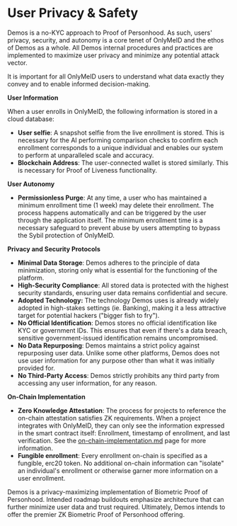 # User Privacy & Safety

Demos is a no-KYC approach to Proof of Personhood. As such, users' privacy, security, and autonomy is a core tenet of OnlyMeID and the ethos of Demos as a whole. All Demos internal procedures and practices are implemented to maximize user privacy and minimize any potential attack vector.

It is important for all OnlyMeID users to understand what data exactly they convey and to enable informed decision-making.

**User Information**

When a user enrolls in OnlyMeID, the following information is stored in a cloud database:

* **User selfie**: A snapshot selfie from the live enrollment is stored. This is necessary for the AI performing comparison checks to confirm each enrollment corresponds to a unique individual and enables our system to perform at unparalleled scale and accuracy.
* **Blockchain Address**: The user-connected wallet is stored similarly. This is necessary for Proof of Liveness functionality.

**User Autonomy**

* **Permissionless Purge**: At any time, a user who has maintained a minimum enrollment time (1 week) may delete their enrollment. The process happens automatically and can be triggered by the user through the application itself. The minimum enrollment time is a necessary safeguard to prevent abuse by users attempting to bypass the Sybil protection of OnlyMeID.

**Privacy and Security Protocols**

* **Minimal Data Storage**: Demos adheres to the principle of data minimization, storing only what is essential for the functioning of the platform.&#x20;
* **High-Security Compliance**: All stored data is protected with the highest security standards, ensuring user data remains confidential and secure.
* **Adopted Technology:** The technology Demos uses is already widely adopted in high-stakes settings (ie. Banking), making it a less attractive target for potential hackers ("bigger fish to fry").&#x20;
* **No Official Identification**: Demos stores no official identification like KYC or government IDs. This ensures that even if there's a data breach, sensitive government-issued identification remains uncompromised.&#x20;
* **No Data Repurposing**: Demos maintains a strict policy against repurposing user data. Unlike some other platforms, Demos does not use user information for any purpose other than what it was initially provided for.
* **No Third-Party Access**: Demos strictly prohibits any third party from accessing any user information, for any reason.

**On-Chain Implementation**

* **Zero Knowledge Attestation**: The process for projects to reference the on-chain attestation satisfies ZK requirements. When a project integrates with OnlyMeID, they can only see the information expressed in the smart contract itself: Enrollment, timestamp of enrollment, and last verification. See the [on-chain-implementation.md](technical-documentation/on-chain-implementation.md "mention") page for more information.
* **Fungible enrollment**: Every enrollment on-chain is specified as a fungible, erc20 token. No additional on-chain information can "isolate" an individual's enrollment or otherwise garner more information on a user enrollment.

Demos is a privacy-maximizing implementation of Biometric Proof of Personhood. Intended roadmap buildouts emphasize architecture that can further minimize user data and trust required. Ultimately, Demos intends to offer the premier ZK Biometric Proof of Personhood offering.
